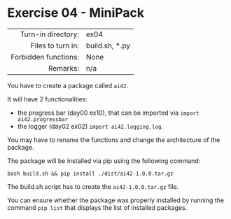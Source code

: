# Exercise 04 - MiniPack

|                         |                    |
| -----------------------:| ------------------ |
|   Turn-in directory:    |  ex04              |
|   Files to turn in:     |  build.sh, *.py    |
|   Forbidden functions:  |  None              |
|   Remarks:              |  n/a               |

You have to create a package called `ai42`.

It will have 2 functionalities: 
* the progress bar (day00 ex10), that can be imported via `import ai42.progressbar`
* the logger (day02 ex02) `import ai42.logging.log`.

You may have to rename the functions and change the architecture of the package.

The package will be installed via pip using the following command:  
```console
bash build.sh && pip install ./dist/ai42-1.0.0.tar.gz
```

The build.sh script has to create the `ai42-1.0.0.tar.gz` file.  

You can ensure whether the package was properly installed by running the command `pip list` that displays the list of installed packages.
